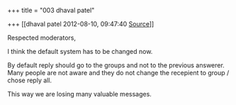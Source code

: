 +++
title = "003 dhaval patel"

+++
[[dhaval patel	2012-08-10, 09:47:40 [Source](https://groups.google.com/g/bvparishat/c/qRTWlYF53T0)]]



Respected moderators,

I think the default system has to be changed now.

By default reply should go to the groups and not to the previous answerer. Many people are not aware and they do not change the recepient to group / chose reply all.

This way we are losing many valuable messages.

